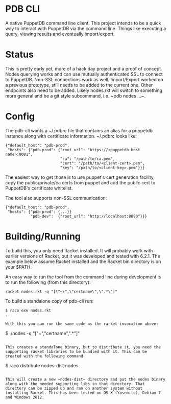 # PDB CLI

A native PuppetDB command line client. This project intends to be a
quick way to interact with PuppetDB via the command line. Things like
executing a query, viewing results and eventually import/export.

# Status

This is pretty early yet, more of a hack day project and a proof of
concept. Nodes querying works and can use mutually authenticated SSL
to connect to PuppetDB. Non-SSL connections work as
well. Import/Export worked on a previous prototype, still needs to be
added to the current one. Other endpoints also need to be
added. Likely nodes.rkt will switch to something more general and be a
git style subcommand, i.e. ~pdb nodes ...~.

# Config

The pdb-cli wants a ~/.pdbrc file that contains an alias for a
puppetdb instance along with certificate information. ~/.pdbrc looks
like:

```
{"default_host": "pdb-prod",
 "hosts": {"pdb-prod": {"root_url": "https://<puppetdb host name>:8081",
                        "ca": "/path/to/ca.pem",
                        "cert": "/path/to/<client-cert>.pem",
                        "key": "/path/to/<client-key>.pem"}}}
```

The easiest way to get those is to use puppet's cert generation
facility, copy the public/private/ca certs from puppet and add the
public cert to PuppetDB's certificate whitelist.

The tool also supports non-SSL communication:

```
{"default_host": "pdb-prod",
 "hosts": {"pdb-prod": {...}}
           "pdb-dev":  {"root_url": "http://localhost:8080"}}}
```

# Building/Running

To build this, you only need Racket installed. It will probably work
with earlier versions of Racket, but it was developed and tested with
6.2.1. The example below assume Racket installed and the Racket bin
directory is on your $PATH.

An easy way to run the tool from the command line during development
is to run the following (from this directory):

```
racket nodes.rkt -q "[\"~\",\"certname\",\".*\"]"
```

To build a standalone copy of pdb-cli run:

```
$ raco exe nodes.rkt
...

With this you can run the same code as the racket invocation above:

```
$ ./nodes -q "[\"~\",\"certname\",\".*\"]"
```

This creates a standalone binary, but to distribute it, you need the
supporting racket libraries to be bundled with it. This can be
created with the following command

```
$ raco distribute nodes-dist nodes
```

This will create a new ~nodes-dist~ directory and put the nodes binary
along with the needed supporting libs in that directory. That
directory can be zipped up and ran on another system without
installing Racket. This has been tested on OS X (Yosemite), Debian 7
and Windows 2012.